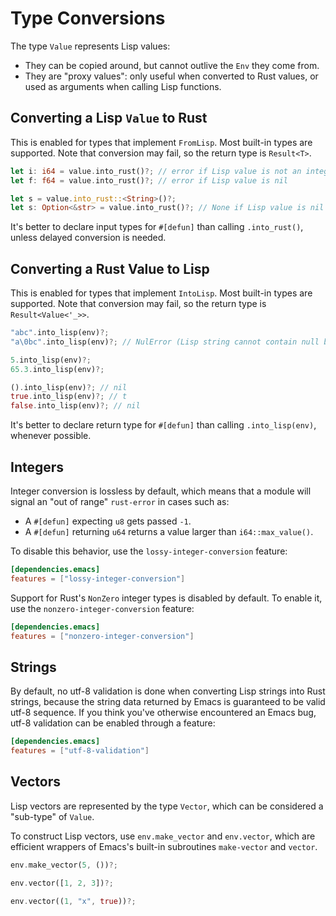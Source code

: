 # Type Conversions

The type `Value` represents Lisp values:
- They can be copied around, but cannot outlive the `Env` they come from.
- They are "proxy values": only useful when converted to Rust values, or used as arguments when calling Lisp functions.

## Converting a Lisp `Value` to Rust

This is enabled for types that implement `FromLisp`. Most built-in types are supported. Note that conversion may fail, so the return type is `Result<T>`.

```rust
let i: i64 = value.into_rust()?; // error if Lisp value is not an integer
let f: f64 = value.into_rust()?; // error if Lisp value is nil

let s = value.into_rust::<String>()?;
let s: Option<&str> = value.into_rust()?; // None if Lisp value is nil
```

It's better to declare input types for `#[defun]` than calling `.into_rust()`, unless delayed conversion is needed.

## Converting a Rust Value to Lisp

This is enabled for types that implement `IntoLisp`. Most built-in types are supported. Note that conversion may fail, so the return type is `Result<Value<'_>>`.

```rust
"abc".into_lisp(env)?;
"a\0bc".into_lisp(env)?; // NulError (Lisp string cannot contain null byte)

5.into_lisp(env)?;
65.3.into_lisp(env)?;

().into_lisp(env)?; // nil
true.into_lisp(env)?; // t
false.into_lisp(env)?; // nil
```

It's better to declare return type for `#[defun]` than calling `.into_lisp(env)`, whenever possible.

## Integers

Integer conversion is lossless by default, which means that a module will signal an "out of range" `rust-error` in cases such as:
- A `#[defun]` expecting `u8` gets passed `-1`.
- A `#[defun]` returning `u64` returns a value larger than `i64::max_value()`.

To disable this behavior, use the `lossy-integer-conversion` feature:

```toml
[dependencies.emacs]
features = ["lossy-integer-conversion"]
```

Support for Rust's `NonZero` integer types is disabled by default. To enable it, use the `nonzero-integer-conversion` feature:
```toml
[dependencies.emacs]
features = ["nonzero-integer-conversion"]
```

## Strings

By default, no utf-8 validation is done when converting Lisp strings into Rust strings, because the string data returned by Emacs is guaranteed to be valid utf-8 sequence. If you think you've otherwise encountered an Emacs bug, utf-8 validation can be enabled through a feature:

```toml
[dependencies.emacs]
features = ["utf-8-validation"]
```

## Vectors

Lisp vectors are represented by the type `Vector`, which can be considered a "sub-type" of `Value`.

To construct Lisp vectors, use `env.make_vector` and `env.vector`, which are efficient wrappers of Emacs's built-in subroutines `make-vector` and `vector`.

```rust
env.make_vector(5, ())?;

env.vector([1, 2, 3])?;

env.vector((1, "x", true))?;
```
